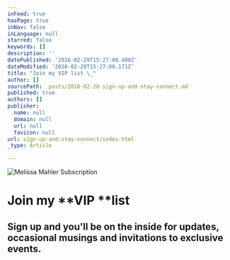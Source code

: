 ```yaml
---
inFeed: true
hasPage: true
inNav: false
inLanguage: null
starred: false
keywords: []
description: ''
datePublished: '2016-02-29T15:27:00.400Z'
dateModified: '2016-02-29T15:27:00.171Z'
title: "Join my VIP list \_"
author: []
sourcePath: _posts/2016-02-28-sign-up-and-stay-connect.md
published: true
authors: []
publisher:
  name: null
  domain: null
  url: null
  favicon: null
url: sign-up-and-stay-connect/index.html
_type: Article

---
```

![Melissa Mahler Subscription  ](https://s3-us-west-2.amazonaws.com/the-grid-img/p/11298ce1dbad1f6c405af0464e475339176d0ec6.jpg)

# Join my **VIP **list  

## Sign up and you'll be on the inside for updates, occasional  musings and invitations to exclusive events.